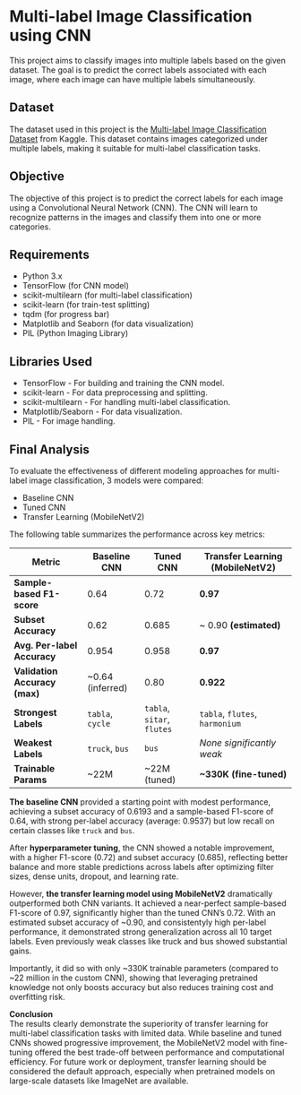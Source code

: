 # Multi-label Image Classification using CNN

This project aims to classify images into multiple labels based on the given dataset. The goal is to predict the correct labels associated with each image, where each image can have multiple labels simultaneously.

## Dataset

The dataset used in this project is the [Multi-label Image Classification Dataset](https://www.kaggle.com/datasets/meherunnesashraboni/multi-label-image-classification-dataset/data) from Kaggle. This dataset contains images categorized under multiple labels, making it suitable for multi-label classification tasks.

## Objective

The objective of this project is to predict the correct labels for each image using a Convolutional Neural Network (CNN). The CNN will learn to recognize patterns in the images and classify them into one or more categories.

## Requirements

- Python 3.x
- TensorFlow (for CNN model)
- scikit-multilearn (for multi-label classification)
- scikit-learn (for train-test splitting)
- tqdm (for progress bar)
- Matplotlib and Seaborn (for data visualization)
- PIL (Python Imaging Library)

## Libraries Used

- TensorFlow - For building and training the CNN model.
- scikit-learn - For data preprocessing and splitting.
- scikit-multilearn - For handling multi-label classification.
- Matplotlib/Seaborn - For data visualization.
- PIL - For image handling.

## Final Analysis

To evaluate the effectiveness of different modeling approaches for multi-label image classification, 3 models were compared:
* Baseline CNN
* Tuned CNN
* Transfer Learning (MobileNetV2)

The following table summarizes the performance across key metrics:

| **Metric**                    | **Baseline CNN**  | **Tuned CNN**              | **Transfer Learning (MobileNetV2)** |
| ----------------------------- | ----------------- | -------------------------- | ----------------------------------- |
| **Sample-based F1-score**     | 0.64              | 0.72                       | **0.97**                            |
| **Subset Accuracy**           | 0.62 | 0.685                      | ~ 0.90 **(estimated)**               |
| **Avg. Per-label Accuracy**   | 0.954     | 0.958                      | **0.97**                            |
| **Validation Accuracy (max)** | \~0.64 (inferred) | 0.80                       | **0.922**                           |
| **Strongest Labels**          | `tabla`, `cycle`  | `tabla`, `sitar`, `flutes` | `tabla`, `flutes`, `harmonium`      |
| **Weakest Labels**            | `truck`, `bus`    | `bus`                      | *None significantly weak*           |
| **Trainable Params**          | \~22M             | \~22M (tuned)              | **\~330K (fine-tuned)**                 |

**The baseline CNN** provided a starting point with modest performance, achieving a subset accuracy of 0.6193 and a sample-based F1-score of 0.64, with strong per-label accuracy (average: 0.9537) but low recall on certain classes like `truck` and `bus`.

After **hyperparameter tuning**, the CNN showed a notable improvement, with a higher F1-score (0.72) and subset accuracy (0.685), reflecting better balance and more stable predictions across labels after optimizing filter sizes, dense units, dropout, and learning rate.

However, **the transfer learning model using MobileNetV2** dramatically outperformed both CNN variants. It achieved a near-perfect sample-based F1-score of 0.97, significantly higher than the tuned CNN’s 0.72. With an estimated subset accuracy of ~0.90, and consistentyly high per-label performance, it demonstrated strong generalization across all 10 target labels. Even previously weak classes like truck and bus showed substantial gains.

Importantly, it did so with only ~330K trainable parameters (compared to ~22 million in the custom CNN), showing that leveraging pretrained knowledge not only boosts accuracy but also reduces training cost and overfitting risk.

**Conclusion**  
The results clearly demonstrate the superiority of transfer learning for multi-label classification tasks with limited data. While baseline and tuned CNNs showed progressive improvement, the MobileNetV2 model with fine-tuning offered the best trade-off between performance and computational efficiency. For future work or deployment, transfer learning should be considered the default approach, especially when pretrained models on large-scale datasets like ImageNet are available.

